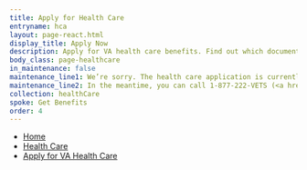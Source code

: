```yaml
---
title: Apply for Health Care
entryname: hca
layout: page-react.html
display_title: Apply Now
description: Apply for VA health care benefits. Find out which documents you’ll need, and start your online application today.
body_class: page-healthcare
in_maintenance: false
maintenance_line1: We’re sorry. The health care application is currently down while we fix a few things. We’ll be back up as soon as we can.
maintenance_line2: In the meantime, you can call 1-877-222-VETS (<a href="tel:+18772228387">1-877-222-8387</a>), Monday &#8211; Friday, 8:00 a.m. &#8211; 8:00 p.m. (<abbr title="eastern time">ET</abbr>) and press 2 to complete this application over the phone.
collection: healthCare
spoke: Get Benefits
order: 4
---
```

<nav aria-label="Breadcrumb" aria-live="polite" class="va-nav-breadcrumbs"
id="va-breadcrumbs">
  <ul class="row va-nav-breadcrumbs-list columns" id="va-breadcrumbs-list">
    <li><a href="/">Home</a></li>
    <li><a href="/health-care/">Health Care</a></li>
    <li><a aria-current="page" href="/health-care/how-to-apply/">Apply for VA Health Care</a></li>
  </ul>
</nav>
